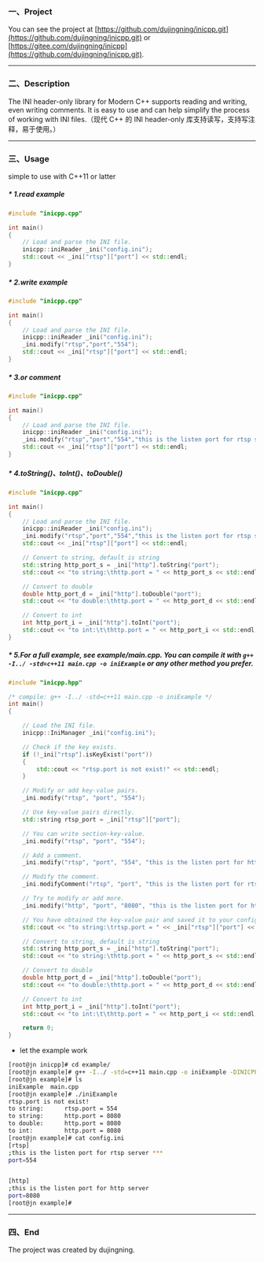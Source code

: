 ### 一、Project
You can see the project at [https://github.com/dujingning/inicpp.git](https://github.com/dujingning/inicpp.git) or [https://gitee.com/dujingning/inicpp](https://github.com/dujingning/inicpp.git).


---

### 二、Description

The INI header-only library for Modern C++ supports reading and writing, even writing comments. It is easy to use and can help simplify the process of working with INI files.（现代 C++ 的 INI header-only 库支持读写，支持写注释，易于使用。）

---
### 三、Usage

simple to use with C++11 or latter

##### * 1.read example
```cpp
#include "inicpp.cpp"

int main()
{
    // Load and parse the INI file.
    inicpp::iniReader _ini("config.ini");
    std::cout << _ini["rtsp"]["port"] << std::endl;
}
```

##### * 2.write example
```cpp
#include "inicpp.cpp"

int main()
{
    // Load and parse the INI file.
    inicpp::iniReader _ini("config.ini");
    _ini.modify("rtsp","port","554");
    std::cout << _ini["rtsp"]["port"] << std::endl;
}
```
##### * 3.or comment
```cpp
#include "inicpp.cpp"

int main()
{
    // Load and parse the INI file.
    inicpp::iniReader _ini("config.ini");
    _ini.modify("rtsp","port","554","this is the listen port for rtsp server");
    std::cout << _ini["rtsp"]["port"] << std::endl;
}
```
##### * 4.toString()、toInt()、toDouble()
```cpp
#include "inicpp.cpp"

int main()
{
	// Load and parse the INI file.
	inicpp::iniReader _ini("config.ini");
	_ini.modify("rtsp","port","554","this is the listen port for rtsp server");
	std::cout << _ini["rtsp"]["port"] << std::endl;

	// Convert to string, default is string
	std::string http_port_s = _ini["http"].toString("port");
	std::cout << "to string:\thttp.port = " << http_port_s << std::endl;

	// Convert to double
	double http_port_d = _ini["http"].toDouble("port");
	std::cout << "to double:\thttp.port = " << http_port_d << std::endl;

	// Convert to int
	int http_port_i = _ini["http"].toInt("port");
	std::cout << "to int:\t\thttp.port = " << http_port_i << std::endl;
}
```
##### * 5.For a full example, see example/main.cpp. You can compile it with `g++ -I../ -std=c++11 main.cpp -o iniExample` or any other method you prefer.


```cpp
#include "inicpp.hpp"

/* compile: g++ -I../ -std=c++11 main.cpp -o iniExample */
int main()
{

	// Load the INI file.
	inicpp::IniManager _ini("config.ini");

	// Check if the key exists.
	if (!_ini["rtsp"].isKeyExist("port"))
	{
		std::cout << "rtsp.port is not exist!" << std::endl;
	}

	// Modify or add key-value pairs.
	_ini.modify("rtsp", "port", "554");

	// Use key-value pairs directly.
	std::string rtsp_port = _ini["rtsp"]["port"];

	// You can write section-key-value.
	_ini.modify("rtsp", "port", "554");

	// Add a comment.
	_ini.modify("rtsp", "port", "554", "this is the listen port for http server");

	// Modify the comment.
	_ini.modifyComment("rtsp", "port", "this is the listen port for rtsp server ***");

	// Try to modify or add more.
	_ini.modify("http", "port", "8080", "this is the listen port for http server");

	// You have obtained the key-value pair and saved it to your config file.
	std::cout << "to string:\trtsp.port = " << _ini["rtsp"]["port"] << std::endl;

	// Convert to string, default is string
	std::string http_port_s = _ini["http"].toString("port");
	std::cout << "to string:\thttp.port = " << http_port_s << std::endl;

	// Convert to double
	double http_port_d = _ini["http"].toDouble("port");
	std::cout << "to double:\thttp.port = " << http_port_d << std::endl;

	// Convert to int
	int http_port_i = _ini["http"].toInt("port");
	std::cout << "to int:\t\thttp.port = " << http_port_i << std::endl;

	return 0;
}
```
* let the example work 
```bash
[root@jn inicpp]# cd example/
[root@jn example]# g++ -I../ -std=c++11 main.cpp -o iniExample -DINICPP_DEBUG
[root@jn example]# ls
iniExample  main.cpp
[root@jn example]# ./iniExample
rtsp.port is not exist!
to string:      rtsp.port = 554
to string:      http.port = 8080
to double:      http.port = 8080
to int:         http.port = 8080
[root@jn example]# cat config.ini
[rtsp]
;this is the listen port for rtsp server ***
port=554


[http]
;this is the listen port for http server
port=8080
[root@jn example]#
```

---
### 四、End
 The project was created by dujingning. 